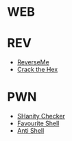 # WEB


# REV
- [ReverseMe](https://github.com/hanming0510/CTF-WriteUp/tree/main/IBOH2024/Rev/ReverseMe)
- [Crack the Hex](https://github.com/hanming0510/CTF-WriteUp/tree/main/IBOH2024/Rev/Crack%20the%20Hex)

# PWN
- [SHanity Checker](https://github.com/hanming0510/CTF-WriteUp/tree/main/IBOH2024/Pwn/SHanity%20Checker)
- [Favourite Shell]()
- [Anti Shell](https://github.com/hanming0510/CTF-WriteUp/tree/main/IBOH2024/Pwn/Anti%20Shell)
